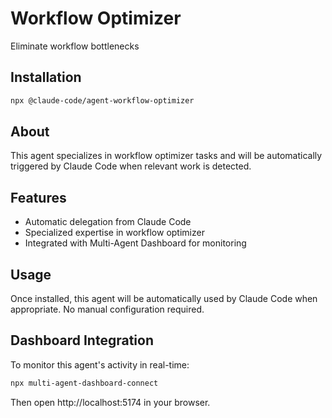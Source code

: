 # Workflow Optimizer

Eliminate workflow bottlenecks

## Installation

```bash
npx @claude-code/agent-workflow-optimizer
```

## About

This agent specializes in workflow optimizer tasks and will be automatically triggered by Claude Code when relevant work is detected.

## Features

- Automatic delegation from Claude Code
- Specialized expertise in workflow optimizer
- Integrated with Multi-Agent Dashboard for monitoring

## Usage

Once installed, this agent will be automatically used by Claude Code when appropriate. No manual configuration required.

## Dashboard Integration

To monitor this agent's activity in real-time:

```bash
npx multi-agent-dashboard-connect
```

Then open http://localhost:5174 in your browser.
